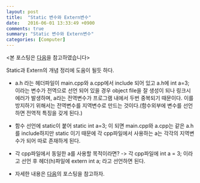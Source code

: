 ```yaml
---
layout: post
title:  "Static 변수와 Extern변수"
date:   2016-06-01 13:33:49 +0900
comments: true
summary: "Static 변수와 Extern변수"
categories: [Computer]
---
```


<본 포스팅은 [다음](http://thrillfighter.tistory.com/255)을 참고하였습니다>


Static과 Extern의 개념 정리에 도움이 될듯 하다.

* a.h 라는 헤더파일이 main.cpp와 a.cpp에서 include 되어 있고 a.h에 int a=3; 이라는 변수가 전역으로 선언 되어 있을 경우 object file을 잘 생성이 되나 링크시 에러가 발생하며, a라는 전역변수가 프로그램 내에서 두번 중복되기 때문이다. 이를 방지하기 위해서는 전역변수를 지역변수로 만드는 것이다.(함수외부에 변수를 선언하면 전역적 특징을 갖게 된다.)

* 함수 선언에 static이 붙어 static int a=3; 이 되면 main.cpp와 a.cpp는 같은 a.h를 include하지만 static 이기 때문에 각 cpp파일에서 사용하는 a는 각각의 지역변수가 되어 따로 존재하게 된다.

* 각 cpp파일에서 동일한 a를 사용할 목적이라면?
-> 각 cpp파일에 int a = 3; 이라고 선언 후 헤더(h)파일에 extern int a; 라고 선언하면 된다.

* 자세한 내용은 [다음](http://thrillfighter.tistory.com/255)의 포스팅을 참고하자.
